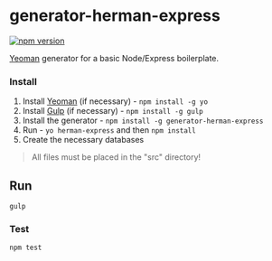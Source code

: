# generator-herman-express

[![npm version](https://badge.fury.io/js/generator-herman-express.svg)](https://badge.fury.io/js/generator-herman-express)

[Yeoman](http://yeoman.io) generator for a basic Node/Express boilerplate.

### Install

1. Install [Yeoman](http://yeoman.io) (if necessary) - `npm install -g yo`
1. Install [Gulp](http://gulpjs.com/) (if necessary) - `npm install -g gulp`
1. Install the generator - `npm install -g generator-herman-express`
1. Run - `yo herman-express` and then `npm install`
1. Create the necessary databases

> All files must be placed in the "src" directory!

## Run

`gulp`

### Test

`npm test`
